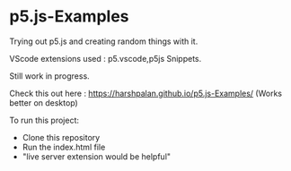# p5.js-Examples
Trying out p5.js and creating random things with it. 

VScode extensions used : p5.vscode,p5js Snippets.

Still work in progress. 

Check this out here : https://harshpalan.github.io/p5.js-Examples/
(Works better on desktop)

To run this project:
  - Clone this repository
  - Run the index.html file
  - "live server extension would be helpful" 

